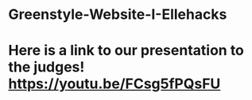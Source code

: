 # Greenstyle-Website-I-Ellehacks
# Here is a link to our presentation to the judges! https://youtu.be/FCsg5fPQsFU

